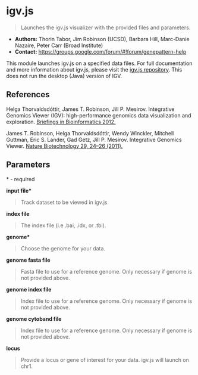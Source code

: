 # igv.js

> Launches the igv.js visualizer with the provided files and parameters.

* **Authors:** Thorin Tabor, Jim Robinson (UCSD), Barbara Hill, Marc-Danie Nazaire, Peter Carr (Broad Institute)
* **Contact:** https://groups.google.com/forum/#!forum/genepattern-help

This module launches igv.js on a specified data files. For full documentation and more information about igv.js, please visit 
the [igv.js repository](https://github.com/igvteam/igv.js#igvjs). This does not run the desktop (Java) version of IGV.

## References

Helga Thorvaldsdóttir, James T. Robinson, Jill P. Mesirov. Integrative Genomics Viewer (IGV): high-performance genomics data visualization and exploration.  [Briefings in Bioinformatics 2012.](http://bib.oxfordjournals.org/cgi/content/full/bbs017?%20ijkey=qTgjFwbRBAzRZWC&keytype=ref)

James T. Robinson, Helga Thorvaldsdóttir, Wendy Winckler, Mitchell Guttman, Eric S. Lander, Gad Getz, Jill P. Mesirov. Integrative Genomics Viewer. [Nature Biotechnology 29, 24–26 (2011).](http://www.nature.com/nbt/journal/v29/n1/abs/nbt.1754.html)

## Parameters
\* - required

**input file\*** 
> Track dataset to be viewed in igv.js

**index file** 
> The index file (i.e .bai, .idx, or .tbi).

**genome\*** 
> Choose the genome for your data.

**genome fasta file** 
> Fasta file to use for a reference genome. Only necessary if genome is not provided above.

**genome index file** 
> Index file to use for a reference genome. Only necessary if genome is not provided above.

**genome cytoband file** 
> Index file to use for a reference genome. Only necessary if genome is not provided above.

**locus** 
> Provide a locus or gene of interest for your data. igv.js will launch on chr1.

